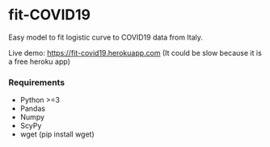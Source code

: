 # fit-COVID19
Easy model to fit logistic curve to COVID19 data from Italy.

Live demo: https://fit-covid19.herokuapp.com
(It could be slow because it is a free heroku app)

### Requirements
- Python >=3
- Pandas
- Numpy
- ScyPy
- wget (pip install wget)
